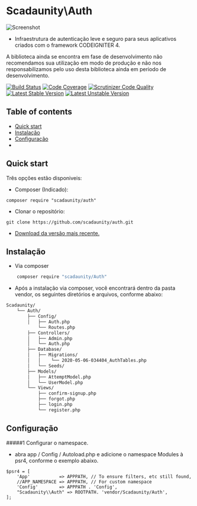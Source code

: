# Scadaunity\Auth
![Screenshot](https://forum.codeigniter.com/images/duende/logo.png)

- Infraestrutura de autenticação leve e seguro para seus aplicativos criados com o framework CODEIGNITER 4.

A biblioteca ainda se encontra em fase de desenvolvimento não recomendamos sua utilização em modo de produção e não nos responsabilizamos pelo uso desta biblioteca ainda em periodo de desenvolvimento.

[![Build Status](https://travis-ci.org/doctrine/instantiator.svg?branch=master)](https://travis-ci.org/doctrine/instantiator)
[![Code Coverage](https://scrutinizer-ci.com/g/doctrine/instantiator/badges/coverage.png?b=master)](https://scrutinizer-ci.com/g/doctrine/instantiator/?branch=master)
[![Scrutinizer Code Quality](https://scrutinizer-ci.com/g/doctrine/instantiator/badges/quality-score.png?b=master)](https://scrutinizer-ci.com/g/doctrine/instantiator/?branch=master)
[![Latest Stable Version](https://poser.pugx.org/doctrine/instantiator/v/stable.png)](https://packagist.org/packages/doctrine/instantiator)
[![Latest Unstable Version](https://poser.pugx.org/doctrine/instantiator/v/unstable.png)](https://packagist.org/packages/doctrine/instantiator)

## Table of contents
- [Quick start](#Quickstart)
- [Instalação](#Instalação)
- [Configuração](#Configuração)
-
## Quick start
Três opções estão disponiveis:
 
- Composer (Indicado): 
```
composer require "scadaunity/auth"
```
- Clonar o repositório:

``` 
git clone https://github.com/scadaunity/auth.git
```
- [Download da versão mais recente.](https://github.com/scadaunity/auth/archive/master.zip)

## Instalação
- Via composer
```sh
    composer require "scadaunity/Auth"
```

- Após a instalação via composer, você encontrará dentro da pasta vendor, os seguintes diretórios e arquivos, conforme abaixo: 

```sh
Scadaunity/
    └── Auth/
        ├── Config/
        │   ├── Auth.php
            └── Routes.php
        ├── Controllers/
        │   ├── Admin.php
        │   └── Auth.php
        ├── Database/
        │   ├── Migrations/
        │   │    └── 2020-05-06-034404_AuthTables.php
        │   └── Seeds/
        ├── Models/
        │   ├── AttemptModel.php
        │   └── UserModel.php
        └── Views/
            ├── confirm-signup.php
            ├── forgot.php
            ├── login.php
            └── register.php
```

## Configuração

 #####1 Configurar o namespace.
- abra app / Config / Autoload.php e adicione o namespace  Modules à psr4, conforme o exemplo abaixo.

```
$psr4 = [
    'App'           => APPPATH, // To ensure filters, etc still found,
    //APP_NAMESPACE => APPPATH, // For custom namespace
    'Config'        => APPPATH . 'Config',
    "Scadaunity\\Auth" => ROOTPATH. 'vendor/Scadaunity/Auth',
];
```

